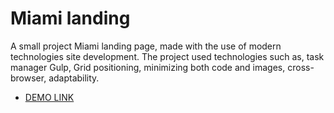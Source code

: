 # Miami landing

A small project Miami landing page, made with the use of modern technologies
site development. The project used technologies such as, task manager Gulp,
Grid positioning, minimizing both code and images, cross-browser, adaptability.

-   [DEMO LINK](https://ermolenkogit.github.io/miami-landing/dist/index)

